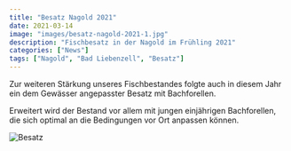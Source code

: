 ```yaml
---
title: "Besatz Nagold 2021"
date: 2021-03-14
image: "images/besatz-nagold-2021-1.jpg"
description: "Fischbesatz in der Nagold im Frühling 2021"
categories: ["News"]
tags: ["Nagold", "Bad Liebenzell", "Besatz"]
---
```


Zur weiteren Stärkung unseres Fischbestandes folgte auch in diesem Jahr ein dem Gewässer angepasster
Besatz mit Bachforellen.

Erweitert wird der Bestand vor allem mit jungen einjährigen Bachforellen, die sich optimal an die Bedingungen
vor Ort anpassen können.

![Besatz](/images/besatz-nagold-2021-2.jpg)
